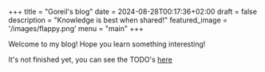 +++
title =  "Goreil's blog"
date = 2024-08-28T00:17:36+02:00
draft = false
description =  "Knowledge is best when shared!"
featured_image =  '/images/flappy.png'
menu = "main"
+++


Welcome to my blog! Hope you learn something interesting!

It's not finished yet, you can see the TODO's [here](todo)